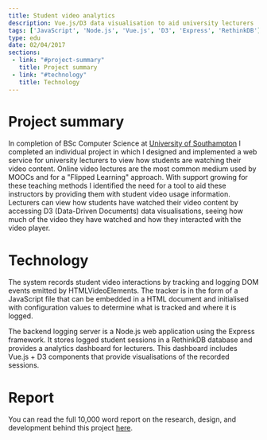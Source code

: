 ```yaml
---
title: Student video analytics
description: Vue.js/D3 data visualisation to aid university lecturers
tags: ['JavaScript', 'Node.js', 'Vue.js', 'D3', 'Express', 'RethinkDB']
type: edu
date: 02/04/2017
sections:
 - link: "#project-summary"
   title: Project summary
 - link: "#technology"
   title: Technology
---
```

# Project summary

In completion of BSc Computer Science at [University of Southampton](https://southampton.ac.uk) I completed an individual project in which I designed and implemented a web service for university lecturers to view how students are watching their video content. Online video lectures are the most common medium used by MOOCs and for a "Flipped Learning" approach. With support growing for these teaching methods I identified the need for a tool to aid these instructors by providing them with student video usage information. Lecturers can view how students have watched their video content by accessing D3 (Data-Driven Documents) data visualisations, seeing how much of the video they have watched and how they interacted with the video player.

# Technology

The system records student video interactions by tracking and logging DOM events emitted by HTMLVideoElements. The tracker is in the form of a JavaScript file that can be embedded in a HTML document and initialised with configuration values to determine what is tracked and where it is logged.

The backend logging server is a Node.js web application using the Express framework. It stores logged student sessions in a RethinkDB database and provides a analytics dashboard for lecturers. This dashboard includes Vue.js + D3 components that provide visualisations of the recorded sessions.
# Report

You can read the full 10,000 word report on the research, design, and development behind this project [here]().
